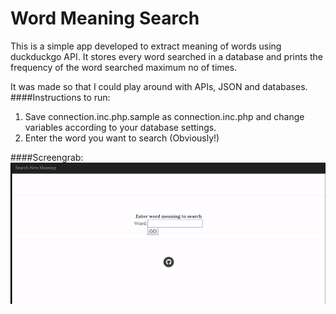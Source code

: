 # Word Meaning Search
This is a simple app developed to extract meaning of words using duckduckgo API. It stores every word searched in a database and prints the frequency of the word searched maximum no of times.

It was made so that I could play around with APIs, JSON and databases.
####Instructions to run:
  1. Save connection.inc.php.sample as connection.inc.php and change variables according to your database settings.
  2. Enter the word you want to search (Obviously!)
  
####Screengrab:
![](screenshots/screen.gif?raw=true)
